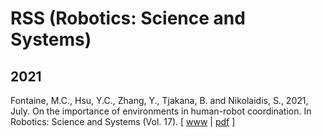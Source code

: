 # RSS (Robotics: Science and Systems)

## 2021

Fontaine, M.C., Hsu, Y.C., Zhang, Y., Tjakana, B. and Nikolaidis, S., 2021, July. On the importance of environments in human-robot coordination. In Robotics: Science and Systems (Vol. 17). [ [www](http://www.roboticsproceedings.org/rss17/p038.html) | [pdf](http://www.roboticsproceedings.org/rss17/p038.pdf) ]
